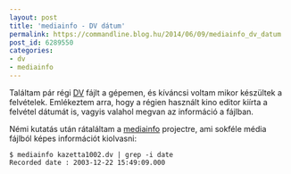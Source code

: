 ```yaml
---
layout: post
title: 'mediainfo - DV dátum'
permalink: https://commandline.blog.hu/2014/06/09/mediainfo_dv_datum
post_id: 6289550
categories: 
- dv
- mediainfo
---
```


Találtam pár régi 
[DV](http://en.wikipedia.org/wiki/DV) fájlt a gépemen, és kíváncsi voltam mikor készültek a felvételek. Emlékeztem arra, hogy a régien használt kino editor kiírta a felvétel dátumát is, vagyis valahol megvan az információ a fájlban.

Némi kutatás után rátaláltam a 
[mediainfo](http://mediaarea.net/en/MediaInfo) projectre, ami sokféle média fájlból képes információt kiolvasni:

```
$ mediainfo kazetta1002.dv | grep -i date 
Recorded date : 2003-12-22 15:49:09.000
```